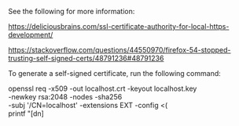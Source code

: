 
See the following for more information:

https://deliciousbrains.com/ssl-certificate-authority-for-local-https-development/

https://stackoverflow.com/questions/44550970/firefox-54-stopped-trusting-self-signed-certs/48791236#48791236

To generate a self-signed certificate, run the following command:

openssl req -x509 -out localhost.crt -keyout localhost.key \
  -newkey rsa:2048 -nodes -sha256 \
  -subj '/CN=localhost' -extensions EXT -config <( \
   printf "[dn]